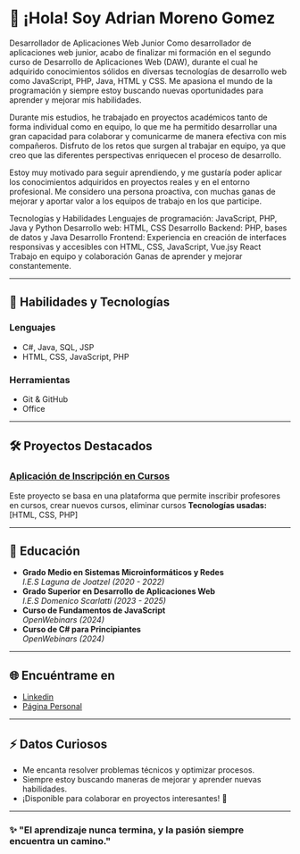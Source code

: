 # 👋 ¡Hola! Soy Adrian Moreno Gomez  

Desarrollador de Aplicaciones Web Junior
Como desarrollador de aplicaciones web junior, acabo de finalizar mi formación en el segundo curso de Desarrollo de Aplicaciones Web (DAW), durante el cual he adquirido conocimientos sólidos en diversas tecnologías de desarrollo web como JavaScript, PHP, Java, HTML y CSS. Me apasiona el mundo de la programación y siempre estoy buscando nuevas oportunidades para aprender y mejorar mis habilidades.

Durante mis estudios, he trabajado en proyectos académicos tanto de forma individual como en equipo, lo que me ha permitido desarrollar una gran capacidad para colaborar y comunicarme de manera efectiva con mis compañeros. Disfruto de los retos que surgen al trabajar en equipo, ya que creo que las diferentes perspectivas enriquecen el proceso de desarrollo.

Estoy muy motivado para seguir aprendiendo, y me gustaría poder aplicar los conocimientos adquiridos en proyectos reales y en el entorno profesional. Me considero una persona proactiva, con muchas ganas de mejorar y aportar valor a los equipos de trabajo en los que participe.

Tecnologías y Habilidades
Lenguajes de programación: JavaScript, PHP, Java y Python
Desarrollo web: HTML, CSS
Desarrollo Backend: PHP, bases de datos y Java
Desarrollo Frontend: Experiencia en creación de interfaces responsivas y accesibles con HTML, CSS, JavaScript, Vue.jsy React
Trabajo en equipo y colaboración
Ganas de aprender y mejorar constantemente.

---

## 🚀 Habilidades y Tecnologías  
### Lenguajes  
- C#, Java, SQL, JSP  
- HTML, CSS, JavaScript, PHP  

### Herramientas  
- Git & GitHub   
- Office  

---

## 🛠 Proyectos Destacados  

### [Aplicación de Inscripción en Cursos](#AdrianMoreno19/GestionCursosProfesores)
Este proyecto se basa en una plataforma que permite inscribir profesores en cursos,
crear nuevos cursos, eliminar cursos
**Tecnologías usadas:** [HTML, CSS, PHP]  

---

## 📜 Educación  
- **Grado Medio en Sistemas Microinformáticos y Redes**  
  *I.E.S Laguna de Joatzel (2020 - 2022)*  
- **Grado Superior en Desarrollo de Aplicaciones Web**  
  *I.E.S Domenico Scarlatti (2023 - 2025)*
- **Curso de Fundamentos de JavaScript**  
  *OpenWebinars (2024)*   
- **Curso de C# para Principiantes**  
  *OpenWebinars (2024)*  

---

## 🌐 Encuéntrame en  
- [Linkedin](https://www.linkedin.com/in/adrian-moreno-gomez/)
- [Página Personal](https://www.adrianmorenogomez.es)

---

## ⚡ Datos Curiosos  
- Me encanta resolver problemas técnicos y optimizar procesos.  
- Siempre estoy buscando maneras de mejorar y aprender nuevas habilidades.  
- ¡Disponible para colaborar en proyectos interesantes! 🚀  

---

### ✨ "El aprendizaje nunca termina, y la pasión siempre encuentra un camino."

